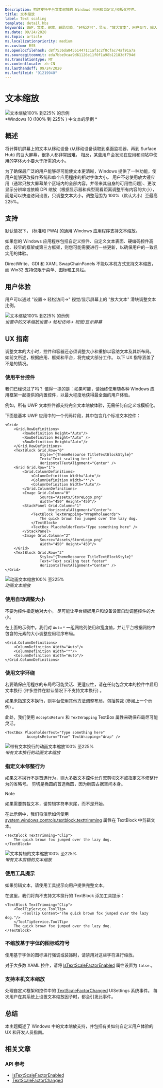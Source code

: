 ```yaml
---
Description: 构建支持平台文本缩放的 Windows 应用和自定义/模板化控件。
title: 文本缩放
label: Text scaling
template: detail.hbs
keywords: UWP，文本，缩放，辅助功能，"轻松访问"，显示，"放大文本"，用户交互，输入
ms.date: 09/24/2020
ms.topic: article
ms.localizationpriority: medium
ms.custom: RS5
ms.openlocfilehash: d8f7536da045514471c1af1c2f0cfac74af91a7a
ms.sourcegitcommit: eda7bbe9caa9d61126e11f0f1a98b12183df794d
ms.translationtype: MT
ms.contentlocale: zh-CN
ms.lasthandoff: 09/24/2020
ms.locfileid: "91219940"
---
```

# <a name="text-scaling"></a>文本缩放

![文本缩放100% 到225% 的示例](images/coretext/text-scaling-news-hero-small.png)  
*Windows 10 (100% 到 225% ) 中文本的示例 *

## <a name="overview"></a>概述

将计算机屏幕上的文本从移动设备 (从移动设备读取到桌面监视器，再到 Surface Hub) 的巨大屏幕，很多人都非常困难。 相反，某些用户会发现在应用和网站中使用的字体大小要大于所需的大小。

为了确保最广泛的用户能够尽可能使文本更清晰，Windows 提供了一种功能，使用户能够更改操作系统和单个应用程序的相对字体大小。 用户不必使用放大镜应用（通常只放大屏幕某个区域内的全部内容，并带来其自身的可用性问题）、更改显示分辨率或依赖 DPI 缩放（根据显示器和典型观看距离调整所有内容的大小），而是可以快速访问设置，只调整文本大小，调整范围为 100%（默认大小）至最高 225%。

## <a name="support"></a>支持

默认情况下， (标准和 PWA) 的通用 Windows 应用程序支持文本缩放。

如果您的 Windows 应用程序包括自定义控件、自定义文本表面、硬编码控件高度、较早的框架或第三方框架，则您可能需要进行一些更新，以确保用户的一致且实用的体验。  

DirectWrite、GDI 和 XAML SwapChainPanels 不能以本机方式支持文本缩放，而 Win32 支持仅限于菜单、图标和工具栏。  

<!-- If you want to support text scaling in your application with these frameworks, you’ll need to support the text scaling change event outlined below and provide alternative sizes for your UI and content.   -->

## <a name="user-experience"></a>用户体验

用户可以通过 "设置-> 轻松访问->" 视觉/显示屏幕上的 "放大文本" 滑块调整文本比例。

![文本缩放100% 到225% 的示例](images/coretext/text-scaling-settings-100-small.png)  
*设置中的文本缩放设置-> 轻松访问-> 视觉/显示屏幕*

## <a name="ux-guidance"></a>UX 指南

调整文本的大小时，控件和容器还必须调整大小和重排以容纳文本及其新布局。 如前文所述，根据应用、框架和平台，将完成大部分工作。 以下 UX 指导涵盖了不是的情况。

### <a name="use-the-platform-controls"></a>使用平台控件

我们已经说过了吗？ 值得一提的是：如果可能，请始终使用随各种 Windows 应用框架一起提供的内置控件，以最大程度地获得最全面的用户体验。

例如，所有 UWP 文本控件都支持完全文本缩放体验，无需任何自定义或模板化。

下面是基本 UWP 应用中的一个代码片段，其中包含几个标准文本控件：

``` xaml
<Grid>
    <Grid.RowDefinitions>
        <RowDefinition Height="Auto"/>
        <RowDefinition Height="Auto" />
        <RowDefinition Height="Auto"/>
    </Grid.RowDefinitions>
    <TextBlock Grid.Row="0" 
                Style="{ThemeResource TitleTextBlockStyle}"
                Text="Text scaling test" 
                HorizontalTextAlignment="Center" />
    <Grid Grid.Row="1">
        <Grid.ColumnDefinitions>
            <ColumnDefinition Width="Auto"/>
            <ColumnDefinition Width="*"/>
            <ColumnDefinition Width="Auto"/>
        </Grid.ColumnDefinitions>
        <Image Grid.Column="0" 
                Source="Assets/StoreLogo.png" 
                Width="450" Height="450"/>
        <StackPanel Grid.Column="1" 
                    HorizontalAlignment="Center">
            <TextBlock TextWrapping="WrapWholeWords">
                The quick brown fox jumped over the lazy dog.
            </TextBlock>
            <TextBox PlaceholderText="Type something here" />
        </StackPanel>
        <Image Grid.Column="2" 
                Source="Assets/StoreLogo.png" 
                Width="450" Height="450"/>
    </Grid>
    <TextBlock Grid.Row="2" 
                Style="{ThemeResource TitleTextBlockStyle}"
                Text="Text scaling test footer" 
                HorizontalTextAlignment="Center" />
</Grid>
```

![动画文本缩放100% 至225%](images/coretext/text-scaling.gif)  
*动画文本缩放*

### <a name="use-auto-sizing"></a>使用自动调整大小

不要为控件指定绝对大小。 尽可能让平台根据用户和设备设置自动调整控件的大小。  

在上面的示例中，我们对 `Auto` `*` 一组网格列使用和宽度值，并让平台根据网格中包含的元素的大小调整应用程序布局。

``` xaml
<Grid.ColumnDefinitions>
    <ColumnDefinition Width="Auto"/>
    <ColumnDefinition Width="*"/>
    <ColumnDefinition Width="Auto"/>
</Grid.ColumnDefinitions>
```

### <a name="use-text-wrapping"></a>使用文字环绕

若要确保应用程序的布局尽可能灵活、更适应性，请在任何包含文本的控件中启用文本换行 (许多控件在默认情况下不支持文本换行) 。

如果未指定文本换行，则平台使用其他方法调整布局，包括剪裁 (参阅上一个示例) 。

此处，我们使用 `AcceptsReturn` 和 `TextWrapping` TextBox 属性来确保布局尽可能灵活。

``` xaml
<TextBox PlaceholderText="Type something here" 
          AcceptsReturn="True" TextWrapping="Wrap" />
```

![带有文本换行的动画文本缩放100% 至225%](images/coretext/text-scaling-textwrap.gif)  
*带有文本换行的动画文本缩放*

### <a name="specify-text-trimming-behavior"></a>指定文本修整行为

如果文本换行不是首选行为，则大多数文本控件允许您剪切文本或指定文本修整行为的省略号。 剪切是椭圆的首选椭圆，因为椭圆占据空间本身。

> [!NOTE]
> 如果需要剪裁文本，请剪辑字符串末尾，而不是开始。

在此示例中，我们将演示如何使用 [system.windows.controls.textblock.texttrimming](/uwp/api/windows.ui.xaml.controls.textblock.texttrimming) 属性在 TextBlock 中剪辑文本。

``` xaml
<TextBlock TextTrimming="Clip">
    The quick brown fox jumped over the lazy dog.
</TextBlock>
```

![文本剪辑的文本缩放100% 至225%](images/coretext/text-scaling-clipping-small.png)  
*带有文本剪辑的文本缩放*

### <a name="use-a-tooltip"></a>使用工具提示

如果剪辑文本，请使用工具提示向用户提供完整文本。

在这里，我们将向不支持文本换行的 TextBlock 添加工具提示：

``` xaml
<TextBlock TextTrimming="Clip">
    <ToolTipService.ToolTip>
        <ToolTip Content="The quick brown fox jumped over the lazy dog."/>
    </ToolTipService.ToolTip>
    The quick brown fox jumped over the lazy dog.
</TextBlock>
```

### <a name="dont-scale-font-based-icons-or-symbols"></a>不缩放基于字体的图标或符号

使用基于字体的图标进行强调或装饰时，请禁用对这些字符进行缩放。

对于大多数 XAML 控件，请将 [IsTextScaleFactorEnabled](/uwp/api/windows.ui.xaml.controls.control.istextscalefactorenabled) 属性设置为 `false` 。

### <a name="support-text-scaling-natively"></a>支持本机文本缩放

处理自定义框架和控件中的 [TextScaleFactorChanged](/uwp/api/windows.ui.viewmanagement.uisettings.textscalefactorchanged) UISettings 系统事件。 每次用户在其系统上设置文本缩放因子时，都会引发此事件。

## <a name="summary"></a>总结

本主题概述了 Windows 中的文本缩放支持，并包括有关如何自定义用户体验的 UX 和开发人员指南。

## <a name="related-articles"></a>相关文章

### <a name="api-reference"></a>API 参考

- [IsTextScaleFactorEnabled](/uwp/api/windows.ui.xaml.controls.control.istextscalefactorenabled)
- [TextScaleFactorChanged](/uwp/api/windows.ui.viewmanagement.uisettings.textscalefactorchanged)
